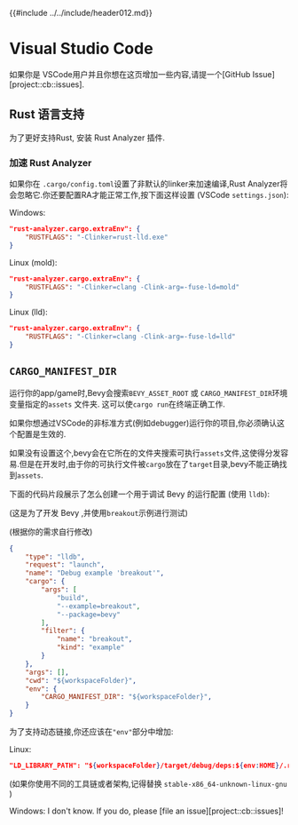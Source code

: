 {{#include ../../include/header012.md}}

# Visual Studio Code

如果你是 VSCode用户并且你想在这页增加一些内容,请提一个[GitHub Issue][project::cb::issues].

## Rust 语言支持

为了更好支持Rust, 安装 Rust Analyzer 插件.

### 加速 Rust Analyzer

如果你在 `.cargo/config.toml`设置了非默认的linker来加速编译,Rust Analyzer将会忽略它.你还要配置RA才能正常工作,按下面这样设置 (VSCode `settings.json`):

Windows:

```json
"rust-analyzer.cargo.extraEnv": {
    "RUSTFLAGS": "-Clinker=rust-lld.exe"
}
```

Linux (mold):

```json
"rust-analyzer.cargo.extraEnv": {
    "RUSTFLAGS": "-Clinker=clang -Clink-arg=-fuse-ld=mold"
}
```

Linux (lld):

```json
"rust-analyzer.cargo.extraEnv": {
    "RUSTFLAGS": "-Clinker=clang -Clink-arg=-fuse-ld=lld"
}
```

## `CARGO_MANIFEST_DIR`

运行你的app/game时,Bevy会搜索`BEVY_ASSET_ROOT` 或 `CARGO_MANIFEST_DIR`环境变量指定的`assets` 文件夹.
这可以使`cargo run`在终端正确工作.

如果你想通过VSCode的非标准方式(例如debugger)运行你的项目,你必须确认这个配置是生效的.

如果没有设置这个,bevy会在它所在的文件夹搜索可执行`assets`文件,这使得分发容易.但是在开发时,由于你的可执行文件被`cargo`放在了`target`目录,bevy不能正确找到`assets`.

下面的代码片段展示了怎么创建一个用于调试 Bevy 的运行配置
(使用 `lldb`):

(这是为了开发 Bevy ,并使用`breakout`示例进行测试)

(根据你的需求自行修改)

```json
{
    "type": "lldb",
    "request": "launch",
    "name": "Debug example 'breakout'",
    "cargo": {
        "args": [
            "build",
            "--example=breakout",
            "--package=bevy"
        ],
        "filter": {
            "name": "breakout",
            "kind": "example"
        }
    },
    "args": [],
    "cwd": "${workspaceFolder}",
    "env": {
        "CARGO_MANIFEST_DIR": "${workspaceFolder}",
    }
}
```

为了支持动态链接,你还应该在`"env"`部分中增加:

Linux:

```json
"LD_LIBRARY_PATH": "${workspaceFolder}/target/debug/deps:${env:HOME}/.rustup/toolchains/stable-x86_64-unknown-linux-gnu/lib",
```

(如果你使用不同的工具链或者架构,记得替换 `stable-x86_64-unknown-linux-gnu` )

Windows: I don't know. If you do, please [file an issue][project::cb::issues]!
